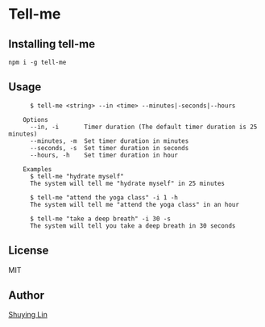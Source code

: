 # Tell-me

## Installing tell-me

`npm i -g tell-me`

## Usage

```shell
      $ tell-me <string> --in <time> --minutes|-seconds|--hours

    Options
      --in, -i       Timer duration (The default timer duration is 25 minutes)
      --minutes, -m  Set timer duration in minutes
      --seconds, -s  Set timer duration in seconds
      --hours, -h    Set timer duration in hour

    Examples
      $ tell-me "hydrate myself"
      The system will tell me "hydrate myself" in 25 minutes

      $ tell-me "attend the yoga class" -i 1 -h
      The system will tell me "attend the yoga class" in an hour

      $ tell-me "take a deep breath" -i 30 -s
      The system will tell you take a deep breath in 30 seconds
```

## License

MIT

## Author

[Shuying Lin](www.sylin.me)
